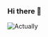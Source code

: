 ### Hi there 👋

![Actually](https://media1.tenor.com/images/180af543ed2a06de8edadcdeea88b0bb/tenor.gif?itemid=16192185)
